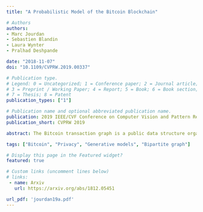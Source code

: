 ```yaml
---
title: "A Probabilistic Model of the Bitcoin Blockchain"

# Authors
authors:
- Marc Jourdan
- Sebastien Blandin
- Laura Wynter
- Pralhad Deshpande

date: "2018-11-07"
doi: "10.1109/CVPRW.2019.00337"

# Publication type.
# Legend: 0 = Uncategorized; 1 = Conference paper; 2 = Journal article;
# 3 = Preprint / Working Paper; 4 = Report; 5 = Book; 6 = Book section;
# 7 = Thesis; 8 = Patent
publication_types: ["1"]

# Publication name and optional abbreviated publication name.
publication: 2019 IEEE/CVF Conference on Computer Vision and Pattern Recognition Workshops
publication_short: CVPRW 2019

abstract: The Bitcoin transaction graph is a public data structure organized as transactions between addresses, each associated with a logical entity. In this work, we introduce a complete probabilistic model of the Bitcoin Blockchain, setting the basis for follow-up AI applications on Bitcoin transactions. We first formulate a set of conditional dependencies induced by the Bitcoin protocol at the block level and derive a corresponding fully observed graphical model of a Bitcoin block. We then extend the model to include hidden entity attributes such as the functional category of the associated logical agent and derive asymptotic bounds on the privacy properties implied by this model. At the network level, we show evidence of complex transaction-to-transaction behavior and present a relevant discriminative model of the agent categories. Performance of both the block-based graphical model and the network-level discriminative model are evaluated on a subset of the public Bitcoin Blockchain.

tags: ["Bitcoin", "Privacy", "Generative models", "Bipartite graph"]

# Display this page in the Featured widget?
featured: true

# Custom links (uncomment lines below)
# links:
 - name: Arxiv
   url: https://arxiv.org/abs/1812.05451

url_pdf: 'jourdan19a.pdf'
---
```

